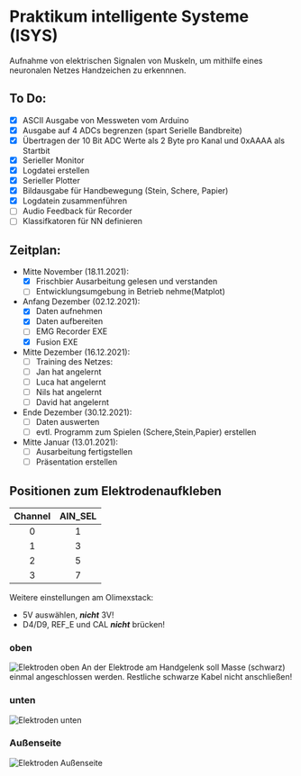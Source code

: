 # Praktikum intelligente Systeme (ISYS)

Aufnahme von elektrischen Signalen von Muskeln, um mithilfe eines neuronalen Netzes Handzeichen zu erkennnen.

## To Do:
- [x] ASCII Ausgabe von Messweten vom Arduino
- [x] Ausgabe auf 4 ADCs begrenzen (spart Serielle Bandbreite)
- [x] Übertragen der 10 Bit ADC Werte als 2 Byte pro Kanal und 0xAAAA als Startbit
- [x] Serieller Monitor
- [x] Logdatei erstellen
- [x] Serieller Plotter
- [x] Bildausgabe für Handbewegung (Stein, Schere, Papier)
- [x] Logdatein zusammenführen
- [ ] Audio Feedback für Recorder
- [ ] Klassifkatoren für NN definieren

## Zeitplan:
- Mitte November  (18.11.2021):
  - [x]  Frischbier Ausarbeitung gelesen und verstanden
  - [ ]  Entwicklungsumgebung in Betrieb nehme(Matplot)  
- Anfang Dezember (02.12.2021):
  - [x]  Daten aufnehmen
  - [x]  Daten aufbereiten
  - [ ]  EMG Recorder EXE 
  - [x]  Fusion EXE
- Mitte Dezember  (16.12.2021):
  - [ ]  Training des Netzes:
    - [ ]  Jan hat angelernt
    - [ ]  Luca hat angelernt
    - [ ]  Nils hat angelernt
    - [ ]  David hat angelernt
- Ende Dezember    (30.12.2021):
  - [ ]  Daten auswerten
  - [ ]  evtl. Programm zum Spielen (Schere,Stein,Papier) erstellen
- Mitte Januar     (13.01.2021):
  - [ ]  Ausarbeitung fertigstellen
  - [ ]  Präsentation erstellen

## Positionen zum Elektrodenaufkleben
| Channel | AIN_SEL |
| :-----: | :-----: |
| 0       | 1       |
| 1       | 3       |
| 2       | 5       |
| 3       | 7       |

Weitere einstellungen am Olimexstack:
- 5V auswählen, ***nicht*** 3V!
- D4/D9, REF_E und CAL ***nicht*** brücken!
### oben
![Elektroden oben](https://user-images.githubusercontent.com/16342158/147500835-68ff520e-373e-4e80-90be-bbeeecd310fd.jpeg)
An der Elektrode am Handgelenk soll Masse (schwarz) einmal angeschlossen werden. Restliche schwarze Kabel nicht anschließen!
### unten
![Elektroden unten](https://user-images.githubusercontent.com/16342158/147500837-deea14c6-fd5a-405a-9d72-bac341e57882.jpeg)
### Außenseite
![Elektroden Außenseite](https://user-images.githubusercontent.com/16342158/147500838-4150cb35-9299-49eb-85b1-e9b3fcf2a000.jpeg)
